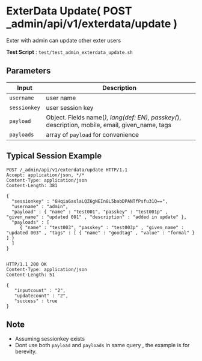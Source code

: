 # ExterData Update( POST _admin/api/v1/exterdata/update )

Exter with admin can update other exter users

**Test Script** : `test/test_admin_exterdata_update.sh`

## Parameters

| Input | Description |
| ---- | ----------- |
| `username` | user name |
| `sessionkey` | user session key |
| `payload` | Object. Fields name(*), lang(def: EN), passkey(*), description, mobile, email, given_name, tags |
| `payloads` | array of `payload` for convenience |

## Typical Session Example

```
POST /_admin/api/v1/exterdata/update HTTP/1.1
Accept: application/json, */*
Content-Type: application/json
Content-Length: 381

{
  "sessionkey" : "6Hqia6axlaLQZ6gNEIn8L5babDPANTfPsfu31Q==",
  "username" : "admin",
  "payload" : { "name" : "test001", "passkey" : "test001p" , "given_name" : "updated 001" , "description" : "added in update" },
  "payloads" : [
     { "name" : "test003", "passkey" : "test003p" , "given_name" : "updated 003" , "tags" : [ { "name" : "goodtag" , "value" : "formal" } ] }
  ]
}


HTTP/1.1 200 OK
Content-Type: application/json
Content-Length: 51

{
   "inputcount" : "2",
   "updatecount" : "2",
   "success" : true
}
```

## Note

- Assuming sessionkey exists
- Dont use both `payload` and `payloads` in same query , the example is for berevity.

